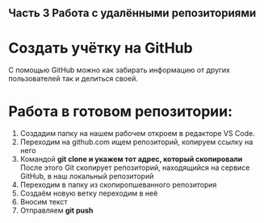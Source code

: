 ## Часть 3 Работа с удалёнными репозиториями

# Создать учётку на GitHub
С помощью GitHub можно как забирать информацию от других пользователей так и делиться своей. 

# Работа в готовом репозитории:
1.	Создадим папку на нашем рабочем откроем в редакторе VS Code. 
2.	Переходим на github.com ищем репозиторий, копируем ссылку на него
3.	Командой **git clone и укажем тот адрес, который скопировали** После этого Git скопирует репозиторий, находящийся на сервисе GitHub, в наш локальный репозиторий
4.	Переходим в папку из скопиропшеванного репозитория
5.	Создаём новую ветку переходим в неё
6.	Вносим текст
7.	Отправляем **git push**
